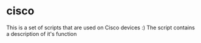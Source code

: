 cisco
=====

This is a set of scripts that are used on Cisco devices :)
The script contains a description of it's function
